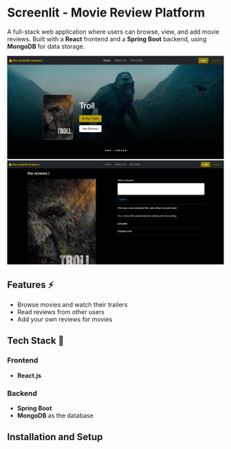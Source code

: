 # Screenlit - Movie Review Platform

A full-stack web application where users can browse, view, and add movie reviews. Built with a **React** frontend and a **Spring Boot** backend, using **MongoDB** for data storage.

![Landing Page](./screenshots/landing.png)
![Reviews Page](./screenshots/reviews.png)

## Features ⚡

- Browse movies and watch their trailers
- Read reviews from other users
- Add your own reviews for movies

## Tech Stack 🔨

### Frontend
- **React.js**

### Backend
- **Spring Boot**
- **MongoDB** as the database

## Installation and Setup
